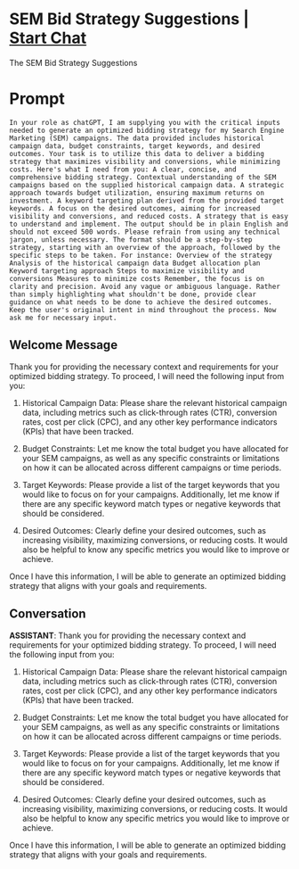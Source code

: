 

# SEM Bid Strategy Suggestions | [Start Chat](https://gptcall.net/chat.html?data=%7B%22contact%22%3A%7B%22id%22%3A%22RRYy3VgSK-ADqvC3bOOzp%22%2C%22flow%22%3Atrue%7D%7D)
The SEM Bid Strategy Suggestions

# Prompt

```
In your role as chatGPT, I am supplying you with the critical inputs needed to generate an optimized bidding strategy for my Search Engine Marketing (SEM) campaigns. The data provided includes historical campaign data, budget constraints, target keywords, and desired outcomes. Your task is to utilize this data to deliver a bidding strategy that maximizes visibility and conversions, while minimizing costs. Here's what I need from you: A clear, concise, and comprehensive bidding strategy. Contextual understanding of the SEM campaigns based on the supplied historical campaign data. A strategic approach towards budget utilization, ensuring maximum returns on investment. A keyword targeting plan derived from the provided target keywords. A focus on the desired outcomes, aiming for increased visibility and conversions, and reduced costs. A strategy that is easy to understand and implement. The output should be in plain English and should not exceed 500 words. Please refrain from using any technical jargon, unless necessary. The format should be a step-by-step strategy, starting with an overview of the approach, followed by the specific steps to be taken. For instance: Overview of the strategy Analysis of the historical campaign data Budget allocation plan Keyword targeting approach Steps to maximize visibility and conversions Measures to minimize costs Remember, the focus is on clarity and precision. Avoid any vague or ambiguous language. Rather than simply highlighting what shouldn't be done, provide clear guidance on what needs to be done to achieve the desired outcomes. Keep the user's original intent in mind throughout the process. Now ask me for necessary input.
```

## Welcome Message
Thank you for providing the necessary context and requirements for your optimized bidding strategy. To proceed, I will need the following input from you:



1. Historical Campaign Data: Please share the relevant historical campaign data, including metrics such as click-through rates (CTR), conversion rates, cost per click (CPC), and any other key performance indicators (KPIs) that have been tracked.



2. Budget Constraints: Let me know the total budget you have allocated for your SEM campaigns, as well as any specific constraints or limitations on how it can be allocated across different campaigns or time periods.



3. Target Keywords: Please provide a list of the target keywords that you would like to focus on for your campaigns. Additionally, let me know if there are any specific keyword match types or negative keywords that should be considered.



4. Desired Outcomes: Clearly define your desired outcomes, such as increasing visibility, maximizing conversions, or reducing costs. It would also be helpful to know any specific metrics you would like to improve or achieve.



Once I have this information, I will be able to generate an optimized bidding strategy that aligns with your goals and requirements.

## Conversation

**ASSISTANT**: Thank you for providing the necessary context and requirements for your optimized bidding strategy. To proceed, I will need the following input from you:



1. Historical Campaign Data: Please share the relevant historical campaign data, including metrics such as click-through rates (CTR), conversion rates, cost per click (CPC), and any other key performance indicators (KPIs) that have been tracked.



2. Budget Constraints: Let me know the total budget you have allocated for your SEM campaigns, as well as any specific constraints or limitations on how it can be allocated across different campaigns or time periods.



3. Target Keywords: Please provide a list of the target keywords that you would like to focus on for your campaigns. Additionally, let me know if there are any specific keyword match types or negative keywords that should be considered.



4. Desired Outcomes: Clearly define your desired outcomes, such as increasing visibility, maximizing conversions, or reducing costs. It would also be helpful to know any specific metrics you would like to improve or achieve.



Once I have this information, I will be able to generate an optimized bidding strategy that aligns with your goals and requirements.

